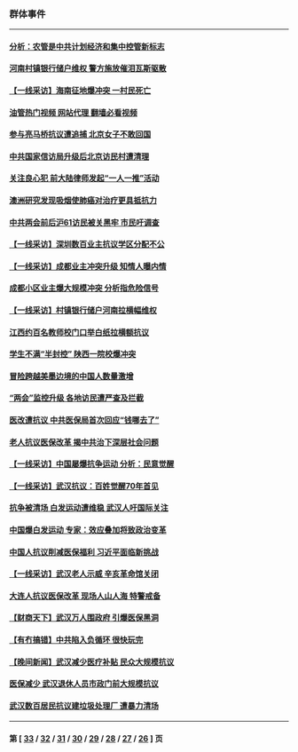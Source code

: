 ### 群体事件
---
#### [分析：农管是中共计划经济和集中控管新标志](../../pages/ncid279/n14000665.md?05271645) 
#### [河南村镇银行储户维权 警方施放催泪瓦斯驱散](../../pages/ncid279/n13998750.md?05271645) 
#### [【一线采访】海南征地爆冲突 一村民死亡](../../pages/ncid279/n13989137.md?05271645) 
#### [油管热门视频 网站代理 翻墙必看视频](http://138.2.39.72:81/youtube.html?epic-marker?05271645)
#### [参与亮马桥抗议遭追捕 北京女子不敢回国](../../pages/ncid279/n13985420.md?05271645) 
#### [中共国家信访局升级后北京访民村遭清理](../../pages/ncid279/n13984826.md?05271645) 
#### [关注良心犯 前大陆律师发起“一人一推”活动](../../pages/ncid279/n13980524.md?05271645) 
#### [澳洲研究发现吸烟使肺癌对治疗更具抵抗力](../../pages/ncid279/n13977762.md?05271645) 
#### [中共两会前后沪61访民被关黑牢 市民吁调查](../../pages/ncid279/n13976054.md?05271645) 
#### [【一线采访】深圳数百业主抗议学区分配不公](../../pages/ncid279/n13976680.md?05271645) 
#### [【一线采访】成都业主冲突升级 知情人曝内情](../../pages/ncid279/n13965289.md?05271645) 
#### [成都小区业主爆大规模冲突 分析指危险信号](../../pages/ncid279/n13964520.md?05271645) 
#### [【一线采访】村镇银行储户河南拉横幅维权](../../pages/ncid279/n13964555.md?05271645) 
#### [江西约百名教师校门口举白纸拉横额抗议](../../pages/ncid279/n13958579.md?05271645) 
#### [学生不满“半封控” 陕西一院校爆冲突](../../pages/ncid279/n13946647.md?05271645) 
#### [冒险跨越美墨边境的中国人数量激增](../../pages/ncid279/n13946742.md?05271645) 
#### [“两会”监控升级 各地访民遭严查及拦截](../../pages/ncid279/n13942702.md?05271645) 
#### [医改遭抗议 中共医保局首次回应“钱哪去了”](../../pages/ncid279/n13938290.md?05271645) 
#### [老人抗议医保改革 揭中共治下深层社会问题](../../pages/ncid279/n13934963.md?05271645) 
#### [【一线采访】中国屡爆抗争运动 分析：民意觉醒](../../pages/ncid279/n13934024.md?05271645) 
#### [【一线采访】武汉抗议：百姓觉醒70年首见](../../pages/ncid279/n13931265.md?05271645) 
#### [抗争被清场 白发运动遭维稳 武汉人吁国际关注](../../pages/ncid279/n13931147.md?05271645) 
#### [中国爆白发运动 专家：效应叠加将致政治变革](../../pages/ncid279/n13931004.md?05271645) 
#### [中国人抗议削减医保福利 习近平面临新挑战](../../pages/ncid279/n13930530.md?05271645) 
#### [【一线采访】武汉老人示威 辛亥革命馆关闭](../../pages/ncid279/n13930368.md?05271645) 
#### [大连人抗议医保改革 现场人山人海 特警戒备](../../pages/ncid279/n13930248.md?05271645) 
#### [【财商天下】武汉万人围政府 引爆医保黑洞](../../pages/ncid279/n13927281.md?05271645) 
#### [【有冇搞错】中共陷入负循环 很快玩完](../../pages/ncid279/n13926140.md?05271645) 
#### [【晚间新闻】武汉减少医疗补贴 民众大规模抗议](../../pages/ncid279/n13925524.md?05271645) 
#### [医保减少 武汉退休人员市政门前大规模抗议](../../pages/ncid279/n13925389.md?05271645) 
#### [武汉数百居民抗议建垃圾处理厂 遭暴力清场](../../pages/ncid279/n13922269.md?05271645) 

---
#### 第 [ [33](./33.md?05271645) / [32](./32.md?05271645) / [31](./31.md?05271645) / [30](./30.md?05271645) / [29](./29.md?05271645) / [28](./28.md?05271645) / [27](./27.md?05271645) / [26](./26.md?05271645) ] 页
